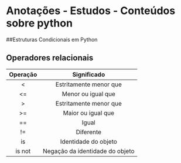 # Anotações - Estudos - Conteúdos sobre python

##Estruturas Condicionais em Python

## Operadores relacionais

| Operação | Significado |
|:--------:|:-----------:|
|<|Estritamente menor que|
|<=|Menor ou igual que|
|>|Estritamente menor que|
|>=|Maior ou igual que|
|==|Igual|
|!=|Diferente|
|is|Identidade do objeto|
|is not|Negação da identidade do objeto|
